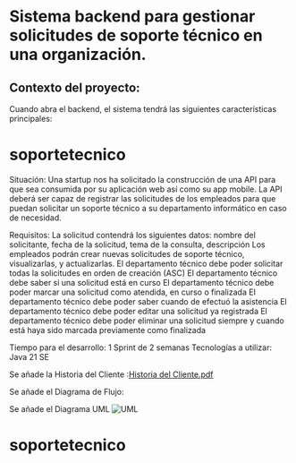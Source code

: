 # Sistema backend para gestionar solicitudes de soporte técnico en una organización.





## Contexto del proyecto:

Cuando abra el backend, el sistema tendrá las siguientes características principales:


 



# soportetecnico
 Situación:
Una startup nos ha solicitado la construcción de una API para que sea consumida por su aplicación web así como su app mobile. La API deberá ser capaz de registrar las solicitudes de los empleados para que puedan solicitar un soporte técnico a su departamento informático en caso de necesidad.

Requisitos:
La solicitud contendrá los siguientes datos: nombre del solicitante, fecha de la solicitud, tema de la consulta, descripción
Los empleados podrán crear nuevas solicitudes de soporte técnico, visualizarlas, y actualizarlas.
El departamento técnico debe poder solicitar todas la solicitudes en orden de creación (ASC)
El departamento técnico debe saber si una solicitud está en curso
El departamento técnico debe poder marcar una solicitud como atendida, en curso o finalizada
El departamento técnico debe poder saber cuando de efectuó la asistencia
El departamento técnico debe poder editar una solicitud ya registrada
El departamento técnico debe poder eliminar una solicitud siempre y cuando está haya sido marcada previamente como finalizada

Tiempo para el desarrollo:
1 Sprint de 2 semanas
Tecnologías a utilizar:
Java 21 SE

Se añade la Historia del Cliente :[Historia del Cliente.pdf](https://github.com/user-attachments/files/17270202/Historia.del.Cliente.pdf)

Se añade el Diagrama de Flujo:

Se añade el Diagrama UML ![UML](https://github.com/user-attachments/assets/089df4a3-a7b6-4c48-96ec-112a0dadfdbd)


# soportetecnico
